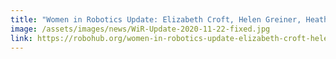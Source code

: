 ```yaml
---
title: "Women in Robotics Update: Elizabeth Croft, Helen Greiner, Heather Knight"
image: /assets/images/news/WiR-Update-2020-11-22-fixed.jpg
link: https://robohub.org/women-in-robotics-update-elizabeth-croft-helen-greiner-heather-knight/
---
```

